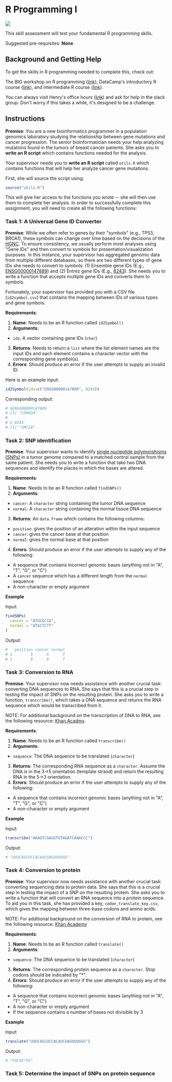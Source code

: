 # R Programming I

[![](https://img.shields.io/static/v1?label=Classroom&message=Launch&color=blue&logo=GitHub)](www.google.com)

This skill assessment will test your fundamental R programming skills. 

Suggested pre-requisites: **None**

## Background and Getting Help

To get the skills in R programming needed to complete this, check out:

The BIG workshop on R programming ([link](https://www.bigbioinformatics.org/r-for-biologists)), DataCamp's introductory R course ([link](https://learn.datacamp.com/courses/free-introduction-to-r)), and intermediate R course ([link](https://learn.datacamp.com/courses/intermediate-r)).

You can always visit Henry's office hours ([link](https://calendly.com/millerh1/30min)) and ask for help in the slack group. Don't worry if this takes a while, it's designed to be a challenge. 

## Instructions

**Premise**: You are a new bioinformatics programmer in a population genomics laboratory studying the relationship between gene mutations and cancer progression. The senior bioinformatician needs your help analyzing mutations found in the tumors of breast cancer patients. She asks you to **write an R script** which contains functions needed for the analysis. 


Your supervisor needs you to **write an R script** called `utils.R` which contains functions that will help her analyze cancer gene mutations. 

First, she will source the script using:

```R
source("utils.R")
```

This will give her access to the functions you wrote -- she will then use them to complete her analysis. In order to successfully complete this assignment, you will need to create all the following functions:

### Task 1: A Universal Gene ID Converter

**Premise**: While we often refer to genes by their "symbols" (e.g., TP53, BRCA1), these symbols can change over time based on the decisions of the [HGNC](https://www.genenames.org/). To ensure consistency, we usually perform most analyses using "Gene IDs" and then convert to symbols for presentation/visualization purposes. In this instance, your supervisor has aggregated genomic data from multiple different databases, so there are two different types of gene IDs she needs to convert to symbols: (1) Ensemble gene IDs (E.g., [ENSG00000147889](http://useast.ensembl.org/Homo_sapiens/Gene/Summary?g=ENSG00000147889;r=9:21967752-21995301)) and (2) Entrez gene IDs (E.g., [8243](https://www.ncbi.nlm.nih.gov/gene/8243)). She needs you to write a function that accepts multiple gene IDs and converts them to symbols.

Fortunately, your supervisor has provided you with a CSV file (`id2symbol.csv`) that contains the mapping between IDs of various types and gene symbols.
 
**Requirements**:
1. **Name**: Needs to be an R function called `id2Symbol()`
2. **Arguments**: 
  - `ids`: A vector containing gene IDs (`char`)
3. **Returns**: Needs to return a `list` where the list element names are the input IDs and each element contains a character vector with the corresponding gene symbol(s).
4. **Errors**: Should produce an error if the user attempts to supply an invalid ID. 

Here is an example input:

```R
id2Symbol(ids=c("ENSG00000147889", 8243))
```

Corresponding output:

```R
# $ENSG00000147889
# [1] "CDKN2A"
# 
# $`8243`
# [1] "SMC1A"
```

### Task 2: SNP identification

**Premise**: Your supervisor wants to identify [single nucleotide polymorphisms (SNPs)](https://www.genome.gov/genetics-glossary/Single-Nucleotide-Polymorphisms.) in a tumor genome compared to a matched control sample from the same patient. She needs you to write a function that take two DNA sequences and identify the places in which the bases are altered.

**Requirements**:
1. **Name**: Needs to be an R function called `findSNPs()`
2. **Arguments**: 
  - `cancer`: A `character` string containing the tumor DNA sequence
  - `normal`: A `character` string containing the normal tissue DNA sequence
3. **Returns**: An `data.frame` which contains the following columns:
  - `position`: gives the position of an alteration within the input sequence
  - `cancer`: gives the cancer base at that position
  - `normal`: gives the normal base at that position
4. **Errors**: Should produce an error if the user attempts to supply any of the following:
  - A sequence that contains incorrect genomic bases (anything not in "A", "T", "G", or "C")
  - A `cancer` sequence which has a different length from the `normal` sequence
  - A non-character or empty argument
 
**Example**

Input:

```R
findSNPs(
  cancer = "ATGCGCTA",
  normal = "ATGCTCTT"
)
```

Output:

```R
#   position cancer normal
# 1        5      G      T
# 2        8      A      T
```


### Task 3: Conversion to RNA

**Premise**: Your supervisor now needs assistance with another crucial task: converting DNA sequences to RNA. She says that this is a crucial step in testing the impact of SNPs on the resulting protein. She asks you to write a function, `transcribe()`, which takes a DNA sequence and returns the RNA sequence which would be transcribed from it.

NOTE: For additional background on the transcription of DNA to RNA, see the following resource: [Khan Acadmy](https://www.khanacademy.org/science/ap-biology/gene-expression-and-regulation/transcription-and-rna-processing/a/overview-of-transcription).

**Requirements**:
1. **Name**: Needs to be an R function called `transcribe()`
2. **Arguments**: 
  - `sequence`: The DNA sequence to be translated (`character`)
3. **Returns**: The corresponding RNA sequence as a `character`. Assume the DNA is in the 3->5 orientation (template strand) and return the resulting RNA in the 5->3 orientation. 
4. **Errors**: Should produce an error if the user attempts to supply any of the following:
  - A sequence that contains incorrect genomic bases (anything not in "A", "T", "G", or "C")
  - A non-character or empty argument
 
**Example**

Input:

```R
transcribe("AAAGTCGAGGTGTAGATCAAACCC")
```

Output:

```R
# "UUUCAGCUCCACAUCUAGUUUGGG"
```

### Task 4: Conversion to protein

**Premise**: Your supervisor now needs assistance with another crucial task: converting sequencing data to protein data. She says that this is a crucial step in testing the impact of a SNP on the resulting protein. She asks you to write a function that will convert an RNA sequence into a protein sequence. To aid you in this task, she has provided a key, `codon_translate_key.csv`, which gives the mapping between three-base codons and amino acids.

NOTE: For additional background on the conversion of RNA to protein, see the following resource: [Khan Academy](https://www.khanacademy.org/science/ap-biology/gene-expression-and-regulation/translation/a/translation-overview)

**Requirements**:
1. **Name**: Needs to be an R function called `translate()`
2. **Arguments**: 
  - `sequence`: The DNA sequence to be translated (`character`)
3. **Returns**: The corresponding protein sequence as a `character`. Stop codons should be indicated by "\*".
4. **Errors**: Should produce an error if the user attempts to supply any of the following:
  - A sequence that contains incorrect genomic bases (anything not in "A", "T", "G", or "C")
  - A non-character or empty argument
  - If the sequence contains a number of bases not divisible by 3
 
**Example**

Input:

```R
translate("UUUCAGCUCCACAUCUAGUUUGGG")
```

Output:

```R
# "FQLHI*FG"
```

### Task 5: Determine the impact of SNPs on protein sequence




